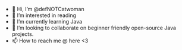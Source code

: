 - 👋 Hi, I’m @defNOTCatwoman
- 👀 I’m interested in reading
- 🌱 I’m currently learning Java
- 💞️ I’m looking to collaborate on beginner friendly open-source Java projects.
- 📫 How to reach me @ here <3

<!---
defNOTCatwoman/defNOTCatwoman is a ✨ special ✨ repository because its `README.md` (this file) appears on your GitHub profile.
You can click the Preview link to take a look at your changes.
--->
